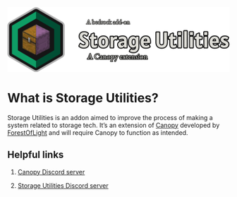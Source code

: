 ![Storage Utilities logo](./logo_banner.png)

# What is Storage Utilities?
Storage Utilities is an addon aimed to improve the process of making a system related to storage tech. It’s an extension of [Canopy](https://github.com/ForestOfLight/Canopy) developed by [ForestOfLight](https://github.com/ForestOfLight) and will require Canopy to function as intended.

## Helpful links
1. [Canopy Discord server](https://discord.gg/9KGche8fxm)

2. [Storage Utilities Discord server](https://discord.gg/fA2E4xK28n)
